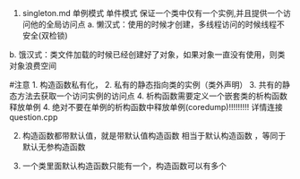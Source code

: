 1.   singleton.md  单例模式 单件模式
     保证一个类中仅有一个实例,并且提供一个访问他的全局访问点
a. 懒汉式：使用的时候才创建，多线程访问的时候线程不安全(双检锁)

b. 饿汉式：类文件加载的时候已经创建好了对象，如果对象一直没有使用，则类对象浪费空间


#注意
    1. 构造函数私有化， 
    2. 私有的静态指向类的实例（类外声明）
    3. 共有的静态方法去获取一个访问实例的访问点
    4. 析构函数需要定义一个嵌套类的析构函数释放单例
    4. 绝对不要在单例的析构函数中释放单例(coredump)!!!!!!!!! 详情连接question.cpp


2. 构造函数都带默认值，就是带默认值构造函数 相当于默认构造函数 ，等同于默认无参构造函数

3. 一个类里面默认构造函数只能有一个，构造函数可以有多个



